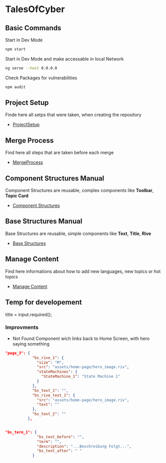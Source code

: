 # TalesOfCyber

## Basic Commands

Start in Dev Mode

```bash
npm start
```

Start in Dev Mode and make accessable in local Network

```bash
ng serve --host 0.0.0.0
```

Check Packages for vulnerabilities

```bash
npm audit
```

## Project Setup

Finde here all setps that were taken, when creating the repository

- [ProjectSetup](docs/projectsetup.md)

## Merge Process

Find here all steps that are taken before each merge

- [MergeProcess](docs/mergeprocess.md)

## Component Structures Manual

Component Structures are reusable, complex components like **Toolbar**, **Topic Card**

- [Component Structures](docs/component_structures/component_structures.md)

## Base Structures Manual

Base Structures are reusable, simple components like **Text**, **Title**, **Rive**

- [Base Structures](docs/base_structures/base_structures.md)

## Manage Content

Find here informations about how to add new languages, new topics or hot topics

- [Manage Content](docs/manage_content.md)

## Temp for developement

title = input.required<string>();

### Improvments

- Not Found Component wich links back to Home Screen, with hero saying something

```json
"page_3": {
            "bs_rive_1": {
              "size": "M",
              "src": "assets/home-page/hero_image.riv",
              "stateMachines": {
                "StateMachine_1": "State Machine 1"
              }
            },
            "bs_text_1": "",
            "bs_rive_text_1": {
              "src": "assets/home-page/hero_image.riv",
              "text": ""
            },
            "bs_text_2": ""
          },
```

```json

"bs_term_1": {
              "bs_text_before": "",
              "term": "",
              "description": "...Beschreibung Folgt...",
              "bs_text_after": " "
            }

```
